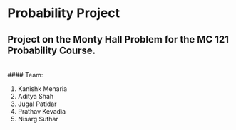 # Probability Project
## Project on the Monty Hall Problem for the MC 121 Probability Course.
</br>
#### Team:
<ol>
  <li> Kanishk Menaria
  <li> Aditya Shah
  <li> Jugal Patidar
  <li> Prathav Kevadia
  <li> Nisarg Suthar
</ol>
